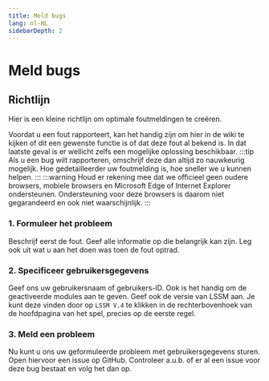 ```yaml
---
title: Meld bugs
lang: nl-NL
sidebarDepth: 2
---
```


# Meld bugs

## Richtlijn
Hier is een kleine richtlijn om optimale foutmeldingen te creëren.

Voordat u een fout rapporteert, kan het handig zijn om hier in de wiki te kijken of dit een gewenste functie is of dat deze fout al bekend is. In dat laatste geval is er wellicht zelfs een mogelijke oplossing beschikbaar.
:::tip
Als u een bug wilt rapporteren, omschrijf deze dan altijd zo nauwkeurig mogelijk. Hoe gedetailleerder uw foutmelding is, hoe sneller we u kunnen helpen.
:::
:::warning
Houd er rekening mee dat we officieel geen oudere browsers, mobiele browsers en Microsoft Edge of Internet Explorer ondersteunen. Ondersteuning voor deze browsers is daarom niet gegarandeerd en ook niet waarschijnlijk.
:::

### 1. Formuleer het probleem
Beschrijf eerst de fout. Geef alle informatie op die belangrijk kan zijn. Leg ook uit wat u aan het doen was toen de fout optrad.

### 2. Specificeer gebruikersgegevens
Geef ons uw gebruikersnaam of gebruikers-ID. Ook is het handig om de geactiveerde modules aan te geven. Geef ook de versie van LSSM aan. Je kunt deze vinden door op `LSSM V.4` te klikken in de rechterbovenhoek van de hoofdpagina van het spel, precies op de eerste regel.

### 3. Meld een probleem
Nu kunt u ons uw geformuleerde probleem met gebruikersgegevens sturen. Open hiervoor een issue op <a :href="$theme.variables.github + '/issues'" target="_blank">GitHub</a>. Controleer a.u.b. of er al een issue voor deze bug bestaat en volg het dan op.
